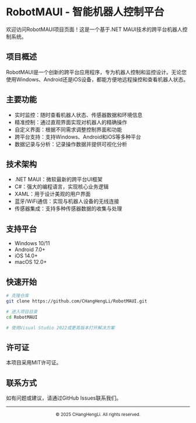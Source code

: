 # RobotMAUI - 智能机器人控制平台

欢迎访问RobotMAUI项目页面！这是一个基于.NET MAUI技术的跨平台机器人控制系统。

## 项目概述
RobotMAUI是一个创新的跨平台应用程序，专为机器人控制和监控设计。无论您使用Windows、Android还是iOS设备，都能方便地远程操控和查看机器人状态。

## 主要功能
- 实时监控：随时查看机器人状态、传感器数据和环境信息
- 精准控制：通过直观界面实现对机器人的精确操作
- 自定义界面：根据不同需求调整控制界面和功能
- 跨平台支持：支持Windows、Android和iOS等多种平台
- 数据记录与分析：记录操作数据并提供可视化分析

## 技术架构
- .NET MAUI：微软最新的跨平台UI框架
- C#：强大的编程语言，实现核心业务逻辑
- XAML：用于设计美观的用户界面
- 蓝牙/WiFi通信：实现与机器人设备的无线连接
- 传感器集成：支持多种传感器数据的收集与处理

## 支持平台
- Windows 10/11
- Android 7.0+
- iOS 14.0+
- macOS 12.0+

## 快速开始
```bash
# 克隆仓库
git clone https://github.com/CHangHengLi/RobotMAUI.git

# 进入项目目录
cd RobotMAUI

# 使用Visual Studio 2022或更高版本打开解决方案
```

## 许可证
本项目采用MIT许可证。

## 联系方式
如有问题或建议，请通过GitHub Issues联系我们。

---

<div align="center">
  <small>© 2025 CHangHengLi. All rights reserved.</small>
</div>
